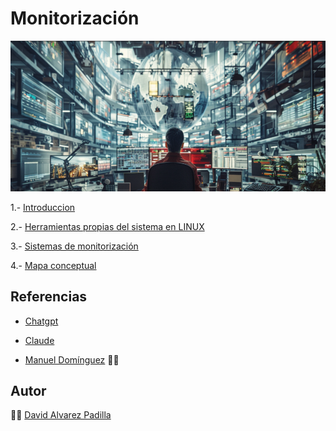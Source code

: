 # Monitorización

![imagenmonitorizacion](/img/moni.png)

 1.- [Introduccion](introduccion.md)

 2.- [Herramientas propias del sistema en LINUX](herramientas.md)

 3.- [Sistemas de monitorización](sistemas.md)

 4.- [Mapa conceptual](mapa.md)


## Referencias

- [Chatgpt](https://chatgpt.com)

- [Claude](https://claude.ai)

- [Manuel Domínguez](https://github.com/mftienda) :teacher:


## Autor 

:man_technologist: [David Alvarez Padilla](https://github.com/DavidPadilla24)




